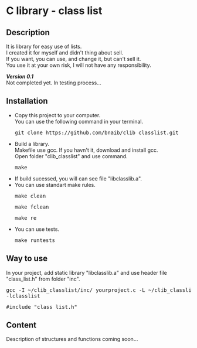 # C library - class list  
## Description  
It is library for easy use of lists.  
I created it for myself and didn't thing about sell.  
If you want, you can use, and change it, but can't sell it.  
You use it at your own risk, I will not have any responsibility.  
  
***Version 0.1***  
Not completed yet. In testing process...  
  
## Installation
- Сopy this project to your computer.  
You can use the following command in your terminal.  
    <pre>git clone https://github.com/bnaib/clib_classlist.git</pre>  
- Build a library.  
Makefile use gcc. If you havn't it, download and install gcc.  
Open folder "clib_classlist" and use command.
    <pre>make</pre>  
- If build sucessed, you will can see file "libclasslib.a".
- You can use standart make rules.  
    <pre>make clean</pre>  
    <pre>make fclean</pre>  
    <pre>make re</pre>  
- You can use tests.  
    <pre>make runtests</pre>  
  
## Way to use  
In your project, add static library "libclasslib.a" and
use header file "class_list.h" from folder "inc".  
    <pre>gcc -I ~/clib_classlist/inc/ yourproject.c -L ~/clib_classlist/ -lclasslist</pre>
    <pre>#include "class_list.h"</pre>  
  
## Content  
Description of structures and functions coming soon...
